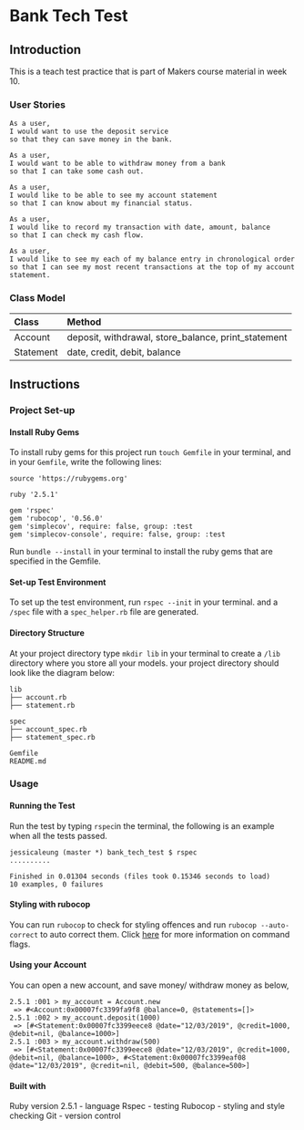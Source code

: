 # Bank Tech Test

## Introduction
This is a teach test practice that is part of Makers course material in week 10.

### User Stories
```
As a user,
I would want to use the deposit service
so that they can save money in the bank.
```
```
As a user,
I would want to be able to withdraw money from a bank
so that I can take some cash out.
```
```
As a user,
I would like to be able to see my account statement
so that I can know about my financial status.
```
```
As a user,
I would like to record my transaction with date, amount, balance
so that I can check my cash flow.
```
```
As a user,
I would like to see my each of my balance entry in chronological order
so that I can see my most recent transactions at the top of my account statement.
```
### Class Model

|Class|Method|
|:----|:----|
|Account|deposit, withdrawal, store_balance, print_statement|
|Statement|date, credit, debit, balance|

## Instructions

### Project Set-up
#### Install Ruby Gems
To install ruby gems for this project run `touch Gemfile` in your terminal, and in your `Gemfile`, write the following lines:
```
source 'https://rubygems.org'

ruby '2.5.1'

gem 'rspec'
gem 'rubocop', '0.56.0'
gem 'simplecov', require: false, group: :test
gem 'simplecov-console', require: false, group: :test
```

Run `bundle --install` in your terminal to install the ruby gems that are specified in the Gemfile.

#### Set-up Test Environment
To set up the test environment, run `rspec --init` in your terminal. and a `/spec` file with a `spec_helper.rb` file are generated.

#### Directory Structure
At your project directory type `mkdir lib` in your terminal to create a `/lib` directory where you store all your models. your project directory should look like the diagram below:
```
lib
├── account.rb
├── statement.rb

spec
├── account_spec.rb
├── statement_spec.rb

Gemfile
README.md
```

### Usage

#### Running the Test
Run the test by typing `rspec`in the terminal, the following is an example when all the tests passed.
```
jessicaleung (master *) bank_tech_test $ rspec
..........

Finished in 0.01304 seconds (files took 0.15346 seconds to load)
10 examples, 0 failures
```
#### Styling with rubocop

You can run `rubocop` to check for styling offences and run `rubocop --auto-correct` to auto correct them. Click [here](https://rubocop.readthedocs.io/en/latest/basic_usage/) for more information on command flags.

#### Using your Account

You can open a new account, and save money/ withdraw money as below,
```
2.5.1 :001 > my_account = Account.new
 => #<Account:0x00007fc3399fa9f8 @balance=0, @statements=[]>
2.5.1 :002 > my_account.deposit(1000)
 => [#<Statement:0x00007fc3399eece8 @date="12/03/2019", @credit=1000, @debit=nil, @balance=1000>]
2.5.1 :003 > my_account.withdraw(500)
 => [#<Statement:0x00007fc3399eece8 @date="12/03/2019", @credit=1000, @debit=nil, @balance=1000>, #<Statement:0x00007fc3399eaf08 @date="12/03/2019", @credit=nil, @debit=500, @balance=500>]
```

#### Built with

Ruby version 2.5.1 - language
Rspec - testing
Rubocop - styling and style checking
Git - version control
